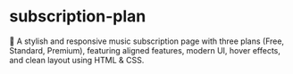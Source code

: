 # subscription-plan
🎵 A stylish and responsive music subscription page with three plans (Free, Standard, Premium), featuring aligned features, modern UI, hover effects, and clean layout using HTML &amp; CSS.
